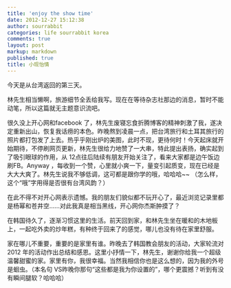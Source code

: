 ```yaml
---
title: 'enjoy the show time'
date: 2012-12-27 15:12:38
author: sourrabbit
categories: life sourrabbit korea
comments: true
layout: post
markup: markdown
published: true
title: 小现怡情
---
```

今天是从台湾返回的第三天。

林先生相当懒啊，旅游细节全丢给我写。现在在等待杂志社那边的消息，暂时不能动笔，所以这篇就无主题意识流吧。

很久没上开心网和facebook
了，林先生废寝忘食折腾博客的精神刺激了我，遂决定重新出山，恢复我话痨的本色。昨晚熬到凌晨一点，把台湾旅行和土耳其旅行的照片都打包发了上去。热乎乎刚出炉的美图，此时不现，更待何时！今天起床就开始期待，不停刷网页更新，林先生很给力地赞了一大串，特此提出表扬，确实起到了吸引眼球的作用，从
12点往后陆续有朋友开始关注了，看来大家都是边午饭边刷FB。Anyway
，每收到一个赞，心里就小爽一下，量变引起质变，现在已经是大大大爽了。林先生说我不够低调，这可都是跟你学的哦，哈哈哈~~
（怎么样，这个“哦”字用得是否很有台湾风韵？）

在此不得不对开心网表示遗憾。我的朋友们貌似都不玩开心了，最近浏览记录里都是杨幂和苍井空……对此我真是相当黑线，开心网你杰斯肿摸了？

在韩国待久了，逐渐习惯这里的生活。前天回到家，和林先生坐在暖和的木地板上，一起吃外卖的炒年糕，有种终于回来了的感觉，哪儿也没有待在家里舒服。

家在哪儿不重要，重要的是家里有谁。昨晚去了韩国教会朋友的活动，大家轮流对2012
年的活动作出总结和感恩。这里小抒情一下，林先生，谢谢你给我一个超级温馨甜蜜的家。家里有你，我很幸福。当然我相信你也是这么想的，因为我的外号是蛔虫。（本名句
VS昨晚你那句“这些都是我为你设置的”，哪个更震撼？听到有没有瞬间腿软？哈哈哈）
